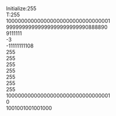 Initialize:255<br>
T:255<br>
100000000000000000000000000000001<br>
99999999999999999999999990888890<br>
9111111<br>
-3<br>
-11111111108<br>
255<br>
255<br>
255<br>
255<br>
255<br>
255<br>
255<br>
100000000000000000000000000000001<br>
0<br>
1001001001001000<br>

